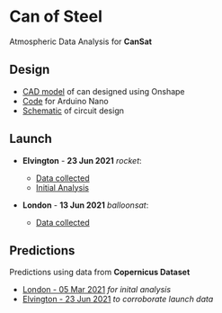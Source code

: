 # Can of Steel
Atmospheric Data Analysis for **CanSat**

## Design
- [CAD model](https://cad.onshape.com/documents/230dff433399f11052df0ab3/w/81f4f1750dbd7476466b5901/e/2a0f5b5601772ed72139bf07) of can designed using Onshape
- [Code](https://github.com/dhruvnps/can-of-steel/blob/master/launch/code/code.ino) for Arduino Nano
- [Schematic](https://github.com/dhruvnps/can-of-steel/blob/master/Scematic.png) of circuit design

## Launch

- **Elvington** - **23 Jun 2021** *rocket*:
  - [Data collected](https://github.com/dhruvnps/can-of-steel/blob/master/launch/DATA1.CSV)
  - [Initial Analysis](https://docs.google.com/spreadsheets/d/1qnYL0lZKsA4zrAf0lBtq8U0Aw-L6t1JpRK9ES_0VTIc/edit?usp=sharing)

- **London** - **13 Jun 2021** *balloonsat*:
  - [Data collected](https://github.com/dhruvnps/can-of-steel/blob/master/launch/DATA2.csv)

## Predictions
Predictions using data from **Copernicus Dataset**
- [London - 05 Mar 2021](https://github.com/dhruvnps/can-of-steel/tree/master/predictions/figures) *for inital analysis*
- [Elvington - 23 Jun 2021](https://github.com/dhruvnps/can-of-steel/tree/master/predictions-corroborative/figures) *to corroborate launch data*
